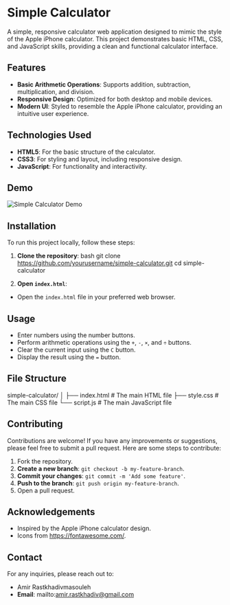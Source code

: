 # Simple Calculator

A simple, responsive calculator web application designed to mimic the style of the Apple iPhone calculator. This project demonstrates basic HTML, CSS, and JavaScript skills, providing a clean and functional calculator interface.

## Features

- **Basic Arithmetic Operations**: Supports addition, subtraction, multiplication, and division.
- **Responsive Design**: Optimized for both desktop and mobile devices.
- **Modern UI**: Styled to resemble the Apple iPhone calculator, providing an intuitive user experience.

## Technologies Used

- **HTML5**: For the basic structure of the calculator.
- **CSS3**: For styling and layout, including responsive design.
- **JavaScript**: For functionality and interactivity.

## Demo

![Simple Calculator Demo](demo.png)

## Installation

To run this project locally, follow these steps:

1. **Clone the repository**:
bash
git clone https://github.com/yourusername/simple-calculator.git
cd simple-calculator


2. **Open `index.html`**:
- Open the `index.html` file in your preferred web browser.

## Usage

- Enter numbers using the number buttons.
- Perform arithmetic operations using the `+`, `-`, `×`, and `÷` buttons.
- Clear the current input using the `C` button.
- Display the result using the `=` button.

## File Structure


simple-calculator/
│
├── index.html # The main HTML file
├── style.css # The main CSS file
└── script.js # The main JavaScript file


## Contributing

Contributions are welcome! If you have any improvements or suggestions, please feel free to submit a pull request. Here are some steps to contribute:

1. Fork the repository.
2. **Create a new branch**: `git checkout -b my-feature-branch`.
3. **Commit your changes**: `git commit -m 'Add some feature'`.
4. **Push to the branch**: `git push origin my-feature-branch`.
5. Open a pull request.


## Acknowledgements

- Inspired by the Apple iPhone calculator design.
- Icons from https://fontawesome.com/.

## Contact

For any inquiries, please reach out to:

- Amir Rastkhadivmasouleh
- **Email**: mailto:amir.rastkhadiv@gmail.com

